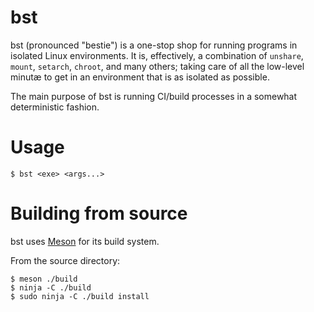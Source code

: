 # bst

bst (pronounced "bestie") is a one-stop shop for running programs
in isolated Linux environments. It is, effectively, a combination
of `unshare`, `mount`, `setarch`, `chroot`, and many others; taking
care of all the low-level minutæ to get in an environment that is
as isolated as possible.

The main purpose of bst is running CI/build processes in a somewhat
deterministic fashion.

# Usage

```
$ bst <exe> <args...>
```

# Building from source

bst uses [Meson][meson] for its build system.

From the source directory:

```
$ meson ./build
$ ninja -C ./build
$ sudo ninja -C ./build install
```

[meson]: https://mesonbuild.com
